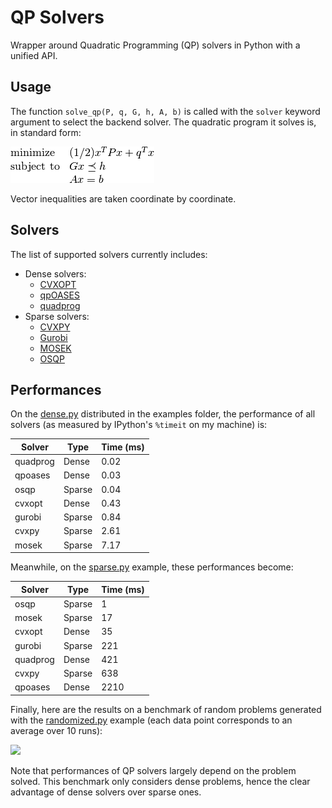 # QP Solvers

Wrapper around Quadratic Programming (QP) solvers in Python with a unified API.

## Usage

The function ``solve_qp(P, q, G, h, A, b)`` is called with the ``solver``
keyword argument to select the backend solver. The quadratic program it solves
is, in standard form:

<img src=".qp.png">

Vector inequalities are taken coordinate by coordinate.

## Solvers

The list of supported solvers currently includes:

- Dense solvers:
    - [CVXOPT](http://cvxopt.org/)
    - [qpOASES](https://projects.coin-or.org/qpOASES)
    - [quadprog](https://pypi.python.org/pypi/quadprog/)
- Sparse solvers:
    - [CVXPY](http://www.cvxpy.org/)
    - [Gurobi](https://www.gurobi.com/)
    - [MOSEK](https://mosek.com/)
    - [OSQP](https://github.com/oxfordcontrol/osqp)

## Performances

On the [dense.py](examples/dense.py) distributed in the examples folder, the
performance of all solvers (as measured by IPython's ``%timeit`` on my machine)
is:

| Solver   | Type   | Time (ms) |
| -------- | ------ | --------- |
| quadprog | Dense  | 0.02      |
| qpoases  | Dense  | 0.03      |
| osqp     | Sparse | 0.04      |
| cvxopt   | Dense  | 0.43      |
| gurobi   | Sparse | 0.84      |
| cvxpy    | Sparse | 2.61      |
| mosek    | Sparse | 7.17      |

Meanwhile, on the [sparse.py](examples/sparse.py) example, these performances
become:

| Solver   | Type   | Time (ms) |
| -------- | ------ | --------- |
| osqp     | Sparse |    1      |
| mosek    | Sparse |   17      |
| cvxopt   | Dense  |   35      |
| gurobi   | Sparse |  221      |
| quadprog | Dense  |  421      |
| cvxpy    | Sparse |  638      |
| qpoases  | Dense  | 2210      |

Finally, here are the results on a benchmark of random problems generated with
the [randomized.py](examples/randomized.py) example (each data point
corresponds to an average over 10 runs):

<img src="https://scaron.info/images/qp-benchmark.png">

Note that performances of QP solvers largely depend on the problem solved. This
benchmark only considers dense problems, hence the clear advantage of dense
solvers over sparse ones.
